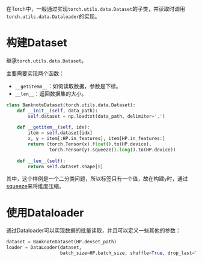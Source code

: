 在Torch中，一般通过实现`torch.utils.data.Dataset`的子类，并读取时调用`torch.utils.data.Dataloader`的实现。

# 构建Dataset

继承`torch.utils.data.Dataset`。

主要需要实现两个函数：
- `__getitemm__`：如何读取数据，参数是下标。
- `__len__`：返回数据集的大小。
```python
class BanknoteDataset(torch.utils.data.Dataset):  
    def __init__(self, data_path):  
        self.dataset = np.loadtxt(data_path, delimiter=',')  
  
    def __getitem__(self, idx):  
        item = self.dataset[idx]  
        x, y = item[:HP.in_features], item[HP.in_features:]  
        return (torch.Tensor(x).float().to(HP.device),  
                torch.Tensor(y).squeeze().long().to(HP.device))  
  
    def __len__(self):  
        return self.dataset.shape[0]
```

其中，这个样例是一个二分类问题，所以标签只有一个值，故在构建`y`时，通过[squeeze](维度变换.md#squeeze)来将维度压缩。

# 使用Dataloader

通过Dataloader可以实现数据的批量读取，并且可以定义一些其他的参数：
```python
dataset = BanknoteDataset(HP.devset_path)  
loader = DataLoader(dataset, 
					batch_size=HP.batch_size, shuffle=True, drop_last=True)
```